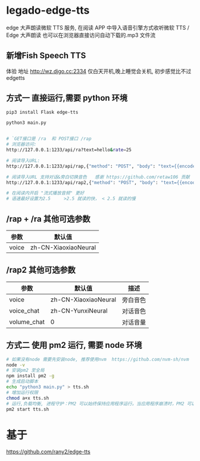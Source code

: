 # legado-edge-tts

edge 大声朗读微软 TTS 服务, 在阅读 APP 中导入语音引擎方式收听微软 TTS / Edge 大声朗读 也可以在浏览器直接访问自动下载的.mp3 文件流

## 新增Fish Speech TTS  
体验 地址 http://wz.djgo.cc:2334   仅白天开机,晚上睡觉会关机, 初步感觉比不过 edgetts

## 方式一 直接运行,需要 python 环境

```sh
pip3 install Flask edge-tts

python3 main.py


# `GET接口是 /ra  和 POST接口 /rap
# 浏览器访问:
http://127.0.0.1:1233/api/ra?text=hello&rate=25

# 阅读导入URL:
http://127.0.0.1:1233/api/rap,{"method": "POST", "body": "text={{encodeURIComponent(speakText)}}&rate={{speakSpeed}}"}

# 阅读导入URL 支持对话&旁白切换音色   感谢 https://github.com/retaw106 贡献
http://127.0.0.1:1233/api/rap2,{"method": "POST", "body": "text={{encodeURIComponent(speakText)}}&rate={{speakSpeed}}"}

# 在阅读内开启 "流式播放音频" 更好
# 语速最好设置为2.5     >2.5 就读的快， < 2.5 就读的慢
```

## /rap + /ra 其他可选参数

| 参数  | 默认值               |
| ----- | -------------------- |
| voice | zh-CN-XiaoxiaoNeural |

## /rap2 其他可选参数

| 参数        | 默认值               | 描述     |
| ----------- | -------------------- | -------- |
| voice       | zh-CN-XiaoxiaoNeural | 旁白音色 |
| voice_chat  | zh-CN-YunxiNeural    | 对话音色 |
| volume_chat | 0                    | 对话音量 |

## 方式二 使用 pm2 运行, 需要 node 环境

```bash
# 如果没有node 需要先安装node, 推荐使用nvm  https://github.com/nvm-sh/nvm
node -v
# 安装pm2 至全局
npm install pm2 -g
# 生成启动脚本
echo "python3 main.py" > tts.sh
# 增加运行权限
chmod a+x tts.sh
# 运行,负载均衡, 进程守护：PM2 可以始终保持应用程序运行。当应用程序崩溃时，PM2 可以自动重启它，确保服务的可用性。
pm2 start tts.sh
```

# 基于

https://github.com/rany2/edge-tts
